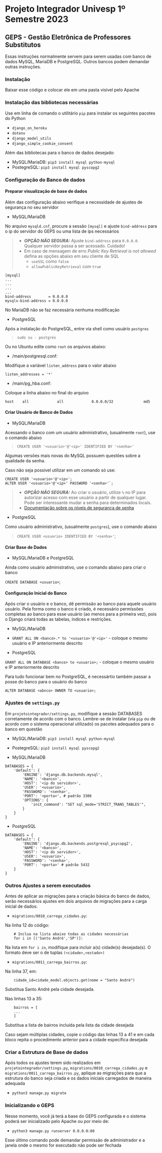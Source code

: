 # Projeto Integrador Univesp 1º Semestre 2023

## GEPS - Gestão Eletrônica de Professores Substitutos

Essas instruções normalmente servem para serem usadas com banco de dados MySQL, MariaDB e PostgreSQL. Outros bancos podem demandar outras instruções.

### Instalação

Baixar esse código e colocar ele em uma pasta visível pelo Apache 

### Instalação das bibliotecas necessárias

Use em linha de comando o utilitário `pip` para instalar os seguintes pacotes do Python

+ `django_on_heroku`
+ `dotenv`
+ `django_model_utils`
+ `django_simple_cookie_consent`

Além das bibliotecas para o banco de dados desejado:

+ MySQL/MariaDB: `pip3 install mysql python-mysql`
+ PostegreSQL: `pip3 install mysql pyscopg2`

### Configuração do Banco de dados

#### Preparar visualização de base de dados

Além das configuração abaixo verifique a necessidade de ajustes de segurança no seu servidor

+ MySQL/MariaDB

No arquivo `mysqld.cnf`, procure a sessão `[mysql]` e ajuste `bind-address` para o ip do servidor do GEPS ou uma lista de ips necessários

> + ***OPÇÃO NÃO SEGURA:*** Ajuste `bind-address` para `0.0.0.0`. Qualquer servidor passa a ser acessado. Cuidado!
> + Em caso de mensagem de erro *Public Key Retrieval is not allowed* defina as opções abaixo em seu cliente de SQL
>    + `useSSL` como `false`
>    + `allowPublicKeyRetrieval` com `true`

```
[mysql]
...
...
...
...
bind-address		= 0.0.0.0
mysqlx-bind-address	= 0.0.0.0
```

No MariaDB não se faz necessária nenhuma modificação

+ PostgreSQL

Após a instalação do PostgreSQL, entre via shell como usuário `postgres`

> `sudo su - postgres`

Ou no Ubuntu edite como `root` os arquivos abaixo:

+ <version>/main/postgresql.conf:

Modifique a variável `listen_address` para o valor abaixo

```
listen_addresses = '*'			
```

+ <version>/main/pg_hba.conf:

Coloque a linha abaixo no final do arquivo

```
host    all             all             0.0.0.0/32              md5
```

#### Criar Usuário de Banco de Dados

+ MySQL/MariaDB

Acessando o banco com um usuário administrativo, (usualmente `root`), use o comando abaixo

> `CREATE USER '<usuario>'@'<ip>' IDENTIFIED BY '<senha>'`

Algumas versões mais novas do MySQL possuem questões sobre a qualidade da senha. 

Caso não seja possível utilizar em um comando só use:

```
CREATE USER '<usuario>'@'<ip>';
ALTER USER '<usuario>'@'<ip>' PASSWORD '<senha>'`;
```

> + ***OPÇÃO NÃO SEGURA:*** Ao criar o usuário, utilize `%` no IP para autorizar acesso com esse usuário a partir de qualquer lugar. Pode ser interessante mudar a senha para determinados locais.
> + [Documentação sobre os níveis de segurança de senha](https://dev.mysql.com/doc/mysql-secure-deployment-guide/8.0/en/secure-deployment-password-validation.html)

+ PostgreSQL

Como usuário administrativo, (usualmente `postgres`), use o comando abaixo

> `CREATE USER <usuario> IDENTIFIED BY '<senha>'`;

#### Criar Base de Dados

+ MySQL/MariaDB e PostgreSQL

Ainda como usuário administrativo, use o comando abaixo para criar o banco

`CREATE DATABASE <usuario>`;

#### Configuração Inicial do Banco

Após criar o usuário e o banco, dê permissão ao banco para aquele usuário usuário. Pela forma como o banco é criado, é necessário permissões completas ao banco para esse usuário (ao menos para a primeira vez), pois o Django criará todas as tabelas, índices e restrições.

+ MySQL/MariaDB

+ `GRANT ALL ON <banco>.* to '<usuario>'@'<ip>'` - coloque o mesmo usuário e IP anteriormente descrito


+ PostgreSQL

`GRANT ALL ON DATABASE <banco> to <usuario>;` - coloque o mesmo usuário e IP anteriormente descrito

Para tudo funcionar bem no PostgreSQL, é necessártio também passar a posse do banco para o usuário do banco

`ALTER DATABASE <abnco> OWNER TO <usuario>;`

### Ajustes de `settings.py`

Em `projetointegrador/settings.py`, modifique a sessão DATABASES corretamente de acordo com o banco. Lembre-se de instalar (via `pip` ou de acordo com o sistema operacional utilizado) os pacotes adequados para o banco em questão

+ MySQL/MariaDB: `pip3 install mysql python-mysql`
+ PostegreSQL: `pip3 install mysql pyscopg2`

+ MySQL/MariaDB

```
DATABASES = {
    'default': {
        'ENGINE': 'django.db.backends.mysql',
        'NAME': '<banco>',
        'HOST': '<ip do servidor>',
        'USER': '<usuario>',
        'PASSWORD': '<senha>',
        'PORT': '<porta>', # padrão 3306
        'OPTIONS': {
            'init_command': "SET sql_mode='STRICT_TRANS_TABLES'",
        }
    }
}
```

+ PostgreSQL

```
DATABASES = {
    'default': {
        'ENGINE': 'django.db.backends.postgresql_psycopg2',
        'NAME': '<banco>',
        'HOST': '<ip do servidor>',
        'USER': '<usuario>',
        'PASSWORD': '<senha>',
        'PORT': '<porta>' # padrão 5432
    }
}
```

### Outros Ajustes a serem executados

Antes de aplicar as migrações para a criação básica do banco de dados, serão necessários ajustes em dois arquivos de migrações para a carga inicial de dados:

+ `migrations/0010_carrega_cidades.py`:

Na linha 12 do código:

```
    # Inclua na lista abaixo todas as cidades necessárias 
    for i in [('Santo André','SP')]:
```

Na lista em `for i in`, modifique para incluir a(s) cidade(s) desejada(s). O formato deve ser o de tuplas `(<cidade>,<estado>)`

+ `migrations/0011_carrega_bairros.py`:

Na linha 37, em:

```
    cidade_id=cidade_model.objects.get(nome = "Santo André")
```

Substitua Santo André pela cidade desejada.

Nas linhas 13 a 35:

``` 
    bairros = [
    ...
    ]
```

Substitua a lista de bairros incluída pela lista da cidade desejada

Caso sejam múltiplas cidades, copie o código das linhas 13 a 41 e em cada bloco repita o procedimento anterior para a cidade específica desejada

### Criar a Estrutura de Base de dados

Após todos os ajustes terem sido realizados em `projetointegrador/settings.py`, `migrations/0010_carrega_cidades.py` e `migrations/0011_carrega_bairros.py`, aplique as migrações para que a estrutura do banco seja criada e os dados iniciais carregados de maneira adequada

+ `python3 manage.py migrate`

### Inicializando o GEPS

Nesse momento, você já terá a base do GEPS configurada e o sistema poderá ser inicializado pelo Apache ou por meio de:

+ `python3 manage.py runserver 0.0.0.0:80`

Esse último comando pode demandar permissão de administrador e a janela onde o mesmo for executado não pode ser fechada


